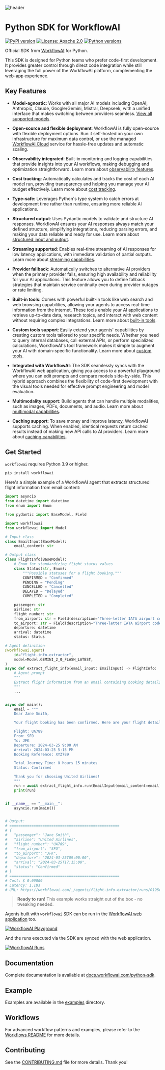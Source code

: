 ![header](/examples/assets/readme-header.png)

# Python SDK for WorkflowAI

[![PyPI version](https://img.shields.io/pypi/v/workflowai.svg)](https://pypi.org/project/workflowai/)
[![License: Apache 2.0](https://img.shields.io/badge/License-Apache_2.0-blue.svg)](https://opensource.org/licenses/Apache-2.0)
[![Python versions](https://img.shields.io/pypi/pyversions/workflowai.svg)](https://pypi.org/project/workflowai/)

Official SDK from [WorkflowAI](https://workflowai.com) for Python.

This SDK is designed for Python teams who prefer code-first development. It provides greater control through direct code integration while still leveraging the full power of the WorkflowAI platform, complementing the web-app experience.

## Key Features

- **Model-agnostic**: Works with all major AI models including OpenAI, Anthropic, Claude, Google/Gemini, Mistral, Deepseek, with a unified interface that makes switching between providers seamless. [View all supported models](https://github.com/WorkflowAI/python-sdk/blob/main/workflowai/core/domain/model.py).

- **Open-source and flexible deployment**: WorkflowAI is fully open-source with flexible deployment options. Run it self-hosted on your own infrastructure for maximum data control, or use the managed [WorkflowAI Cloud](https://docs.workflowai.com/workflowai-cloud/introduction) service for hassle-free updates and automatic scaling.

- **Observability integrated**: Built-in monitoring and logging capabilities that provide insights into your AI workflows, making debugging and optimization straightforward. Learn more about [observability features](https://docs.workflowai.com/concepts/runs).

- **Cost tracking**: Automatically calculates and tracks the cost of each AI model run, providing transparency and helping you manage your AI budget effectively. Learn more about [cost tracking](https://docs.workflowai.com/python-sdk/agent#cost-latency).

- **Type-safe**: Leverages Python's type system to catch errors at development time rather than runtime, ensuring more reliable AI applications.

- **Structured output**: Uses Pydantic models to validate and structure AI responses. WorkflowAI ensures your AI responses always match your defined structure, simplifying integrations, reducing parsing errors, and making your data reliable and ready for use. Learn more about [structured input and output](https://docs.workflowai.com/python-sdk/agent#schema-input-output).

- **Streaming supported**: Enables real-time streaming of AI responses for low latency applications, with immediate validation of partial outputs. Learn more about [streaming capabilities](https://docs.workflowai.com/python-sdk/agent#streaming).

- **Provider fallback**: Automatically switches to alternative AI providers when the primary provider fails, ensuring high availability and reliability for your AI applications. This feature allows you to define fallback strategies that maintain service continuity even during provider outages or rate limiting.

- **Built-in tools**: Comes with powerful built-in tools like web search and web browsing capabilities, allowing your agents to access real-time information from the internet. These tools enable your AI applications to retrieve up-to-date data, research topics, and interact with web content without requiring complex integrations. Learn more about [built-in tools](https://docs.workflowai.com/python-sdk/tools).

- **Custom tools support**: Easily extend your agents' capabilities by creating custom tools tailored to your specific needs. Whether you need to query internal databases, call external APIs, or perform specialized calculations, WorkflowAI's tool framework makes it simple to augment your AI with domain-specific functionality. Learn more about [custom tools](https://docs.workflowai.com/python-sdk/tools#defining-custom-tools).

- **Integrated with WorkflowAI**: The SDK seamlessly syncs with the WorkflowAI web application, giving you access to a powerful playground where you can edit prompts and compare models side-by-side. This hybrid approach combines the flexibility of code-first development with the visual tools needed for effective prompt engineering and model evaluation.

- **Multimodality support**: Build agents that can handle multiple modalities, such as images, PDFs, documents, and audio. Learn more about [multimodal capabilities](https://docs.workflowai.com/python-sdk/multimodality).

- **Caching support**: To save money and improve latency, WorkflowAI supports caching. When enabled, identical requests return cached results instead of making new API calls to AI providers. Learn more about [caching capabilities](https://docs.workflowai.com/python-sdk/agent#cache).



## Get Started

`workflowai` requires Python 3.9 or higher.

```sh
pip install workflowai
```

Here's a simple example of a WorkflowAI agent that extracts structured flight information from email content:


```python
import asyncio
from datetime import datetime
from enum import Enum

from pydantic import BaseModel, Field

import workflowai
from workflowai import Model

# Input class
class EmailInput(BaseModel):
    email_content: str

# Output class
class FlightInfo(BaseModel):
    # Enum for standardizing flight status values
    class Status(str, Enum):
        """Possible statuses for a flight booking."""
        CONFIRMED = "Confirmed"
        PENDING = "Pending"
        CANCELLED = "Cancelled"
        DELAYED = "Delayed"
        COMPLETED = "Completed"

    passenger: str
    airline: str
    flight_number: str
    from_airport: str = Field(description="Three-letter IATA airport code for departure")
    to_airport: str = Field(description="Three-letter IATA airport code for arrival")
    departure: datetime
    arrival: datetime
    status: Status

# Agent definition
@workflowai.agent(
    id="flight-info-extractor",
    model=Model.GEMINI_2_0_FLASH_LATEST,
)
async def extract_flight_info(email_input: EmailInput) -> FlightInfo:
    # Agent prompt
    """
    Extract flight information from an email containing booking details.
    """
    ...


async def main():
    email = """
    Dear Jane Smith,

    Your flight booking has been confirmed. Here are your flight details:

    Flight: UA789
    From: SFO
    To: JFK
    Departure: 2024-03-25 9:00 AM
    Arrival: 2024-03-25 5:15 PM
    Booking Reference: XYZ789

    Total Journey Time: 8 hours 15 minutes
    Status: Confirmed

    Thank you for choosing United Airlines!
    """
    run = await extract_flight_info.run(EmailInput(email_content=email))
    print(run)


if __name__ == "__main__":
    asyncio.run(main())


# Output:
# ==================================================
# {
#   "passenger": "Jane Smith",
#   "airline": "United Airlines",
#   "flight_number": "UA789",
#   "from_airport": "SFO",
#   "to_airport": "JFK",
#   "departure": "2024-03-25T09:00:00",
#   "arrival": "2024-03-25T17:15:00",
#   "status": "Confirmed"
# }
# ==================================================
# Cost: $ 0.00009
# Latency: 1.18s
# URL: https://workflowai.com/_/agents/flight-info-extractor/runs/0195ee02-bdc3-72b6-0e0b-671f0b22b3dc
```
> **Ready to run!** This example works straight out of the box - no tweaking needed.

Agents built with `workflowai` SDK can be run in the [WorkflowAI web application](https://workflowai.com/docs/agents/flight-info-extractor/1?showDiffMode=false&show2ColumnLayout=false&taskRunId1=0195ee21-988e-7309-eb32-cd49a9b90f46&taskRunId2=0195ee21-9898-723a-0469-1458a180d3b0&taskRunId3=0195ee21-9892-72f1-ca2d-c29e18285073&versionId=fb7b29cd00031675d0c19e3d09852b27) too.

[![WorkflowAI Playground](/examples/assets/web/playground-flight-info-extractor.png)](https://workflowai.com/docs/agents/flight-info-extractor/1?showDiffMode=false&show2ColumnLayout=false&taskRunId1=0195ee21-988e-7309-eb32-cd49a9b90f46&taskRunId2=0195ee21-9898-723a-0469-1458a180d3b0&taskRunId3=0195ee21-9892-72f1-ca2d-c29e18285073&versionId=fb7b29cd00031675d0c19e3d09852b27)

And the runs executed via the SDK are synced with the web application.

[![WorkflowAI Runs](/examples/assets/web/runs-flight-info-extractor.png)](https://workflowai.com/docs/agents/flight-info-extractor/1/runs?page=0)

## Documentation

Complete documentation is available at [docs.workflowai.com/python-sdk](https://docs.workflowai.com/python-sdk).

## Example

Examples are available in the [examples](./examples/) directory.

## Workflows

For advanced workflow patterns and examples, please refer to the [Workflows README](examples/workflows/README.md) for more details.

## Contributing

See the [CONTRIBUTING.md](./CONTRIBUTING.md) file for more details. Thank you!
